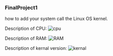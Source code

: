 ### FinalProject1
how to add your system call the Linux OS kernel.



Description of CPU:
![cpu](https://user-images.githubusercontent.com/85532323/121232734-3383fb00-c892-11eb-98da-575487053ec0.jpg)


Description of RAM:
![RAM](https://user-images.githubusercontent.com/85532323/121232913-5a423180-c892-11eb-9fdf-953182b2c747.jpg)



Description of kernal version:
![kernal](https://user-images.githubusercontent.com/85532323/121233042-81006800-c892-11eb-8353-528db4d77c0d.jpg)

